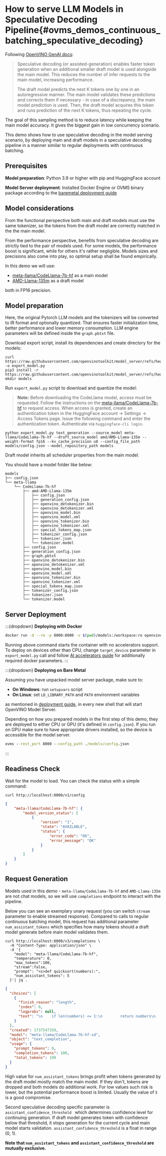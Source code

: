 # How to serve LLM Models in Speculative Decoding Pipeline{#ovms_demos_continuous_batching_speculative_decoding}

Following [OpenVINO GenAI docs](https://docs.openvino.ai/2025/learn-openvino/llm_inference_guide/genai-guide.html#efficient-text-generation-via-speculative-decoding):
> Speculative decoding (or assisted-generation) enables faster token generation when an additional smaller draft model is used alongside the main model. This reduces the number of infer requests to the main model, increasing performance.
> 
> The draft model predicts the next K tokens one by one in an autoregressive manner. The main model validates these predictions and corrects them if necessary - in case of a discrepancy, the main model prediction is used. Then, the draft model acquires this token and runs prediction of the next K tokens, thus repeating the cycle.

The goal of this sampling method is to reduce latency while keeping the main model accuracy. It gives the biggest gain in low concurrency scenario.

This demo shows how to use speculative decoding in the model serving scenario, by deploying main and draft models in a speculative decoding pipeline in a manner similar to regular deployments with continuous batching.

## Prerequisites

**Model preparation**: Python 3.9 or higher with pip and HuggingFace account

**Model Server deployment**: Installed Docker Engine or OVMS binary package according to the [baremetal deployment guide](../../docs/deploying_server_baremetal.md)

## Model considerations

From the functional perspective both main and draft models must use the same tokenizer, so the tokens from the draft model are correctly matched in the the main model.

From the performance perspective, benefits from speculative decoding are strictly tied to the pair of models used.
For some models, the performance boost is significant, while for others it's rather negligible. Models sizes and precisions also come into play, so optimal setup shall be found empirically.

In this demo we will use:
  - [meta-llama/CodeLlama-7b-hf](https://huggingface.co/meta-llama/CodeLlama-7b-hf) as a main model
  - [AMD-Llama-135m](https://huggingface.co/amd/AMD-Llama-135m) as a draft model

both in FP16 precision.

## Model preparation
Here, the original Pytorch LLM models and the tokenizers will be converted to IR format and optionally quantized.
That ensures faster initialization time, better performance and lower memory consumption.
LLM engine parameters will be defined inside the `graph.pbtxt` file.

Download export script, install its dependencies and create directory for the models:
```console
curl https://raw.githubusercontent.com/openvinotoolkit/model_server/refs/heads/releases/2025/0/demos/common/export_models/export_model.py -o export_model.py
pip3 install -r https://raw.githubusercontent.com/openvinotoolkit/model_server/refs/heads/releases/2025/0/demos/common/export_models/requirements.txt
mkdir models 
```

Run `export_model.py` script to download and quantize the model:

> **Note:** Before downloading the CodeLlama model, access must be requested. Follow the instructions on the [meta-llama/CodeLlama-7b-hf](https://huggingface.co/meta-llama/CodeLlama-7b-hf) to request access. When access is granted, create an authentication token in the HuggingFace account -> Settings -> Access Tokens page. Issue the following command and enter the authentication token. Authenticate via `huggingface-cli login`.

```console
python export_model.py text_generation --source_model meta-llama/CodeLlama-7b-hf --draft_source_model amd/AMD-Llama-135m --weight-format fp16 --kv_cache_precision u8 --config_file_path models/config.json --model_repository_path models
```

Draft model inherits all scheduler properties from the main model.

You should have a model folder like below:
```
models
├── config.json
└── meta-llama
    └── CodeLlama-7b-hf
        ├── amd-AMD-Llama-135m
        │   ├── config.json
        │   ├── generation_config.json
        │   ├── openvino_detokenizer.bin
        │   ├── openvino_detokenizer.xml
        │   ├── openvino_model.bin
        │   ├── openvino_model.xml
        │   ├── openvino_tokenizer.bin
        │   ├── openvino_tokenizer.xml
        │   ├── special_tokens_map.json
        │   ├── tokenizer_config.json
        │   ├── tokenizer.json
        │   └── tokenizer.model
        ├── config.json
        ├── generation_config.json
        ├── graph.pbtxt
        ├── openvino_detokenizer.bin
        ├── openvino_detokenizer.xml
        ├── openvino_model.bin
        ├── openvino_model.xml
        ├── openvino_tokenizer.bin
        ├── openvino_tokenizer.xml
        ├── special_tokens_map.json
        ├── tokenizer_config.json
        ├── tokenizer.json
        └── tokenizer.model

```

## Server Deployment

:::{dropdown} **Deploying with Docker**
```bash
docker run -d --rm -p 8000:8000 -v $(pwd)/models:/workspace:ro openvino/model_server:latest --rest_port 8000 --config_path /workspace/config.json
```

Running above command starts the container with no accelerators support. 
To deploy on devices other than CPU, change `target_device` parameter in `export_model.py` call and follow [AI accelerators guide](../../../docs/accelerators.md) for additionally required docker parameters.
:::

:::{dropdown} **Deploying on Bare Metal**

Assuming you have unpacked model server package, make sure to:

- **On Windows**: run `setupvars` script
- **On Linux**: set `LD_LIBRARY_PATH` and `PATH` environment variables

as mentioned in [deployment guide](../../docs/deploying_server_baremetal.md), in every new shell that will start OpenVINO Model Server.

Depending on how you prepared models in the first step of this demo, they are deployed to either CPU or GPU (it's defined in `config.json`). If you run on GPU make sure to have appropriate drivers installed, so the device is accessible for the model server.

```bat
ovms --rest_port 8000 --config_path ./models/config.json
```
:::

## Readiness Check

Wait for the model to load. You can check the status with a simple command:
```console
curl http://localhost:8000/v1/config
```
```json
{
    "meta-llama/CodeLlama-7b-hf": {
        "model_version_status": [
            {
                "version": "1",
                "state": "AVAILABLE",
                "status": {
                    "error_code": "OK",
                    "error_message": "OK"
                }
            }
        ]
    }
}
```

## Request Generation

Models used in this demo - `meta-llama/CodeLlama-7b-hf` and `AMD-Llama-135m` are not chat models, so we will use `completions` endpoint to interact with the pipeline.

Below you can see an exemplary unary request (you can switch `stream` parameter to enable streamed response). Compared to calls to regular continuous batching model, this request has additional parameter `num_assistant_tokens` which specifies how many tokens should a draft model generate before main model validates them. 


```console
curl http://localhost:8000/v3/completions \
  -H "Content-Type: application/json" \
  -d '{
    "model": "meta-llama/CodeLlama-7b-hf",
    "temperature": 0,
    "max_tokens":100,
    "stream":false,
    "prompt": "<s>def quicksort(numbers):",
    "num_assistant_tokens": 5
  }'| jq .
```
```json
{
  "choices": [
    {
      "finish_reason": "length",
      "index": 0,
      "logprobs": null,
      "text": "\n    if len(numbers) <= 1:\n        return numbers\n    else:\n        pivot = numbers[0]\n        lesser = [x for x in numbers[1:] if x <= pivot]\n        greater = [x for x in numbers[1:] if x > pivot]\n        return quicksort(lesser) + [pivot] + quicksort(greater)\n\n\ndef quicksort_recursive(numbers):\n    if"
    }
  ],
  "created": 1737547359,
  "model": "meta-llama/CodeLlama-7b-hf-sd",
  "object": "text_completion",
  "usage": {
    "prompt_tokens": 9,
    "completion_tokens": 100,
    "total_tokens": 109
  }
}

```

High value for `num_assistant_tokens` brings profit when tokens generated by the draft model mostly match the main model. If they don't, tokens are dropped and both models do additional work. For low values such risk is lower, but the potential performance boost is limited. Usually the value of `5` is a good compromise.

Second speculative decoding specific parameter is `assistant_confidence_threshold ` which determines confidence level for continuing generation. If draft model generates token with confidence below that threshold, it stops generation for the current cycle and main model starts validation. `assistant_confidence_threshold` is a float in range (0, 1).

**Note that `num_assistant_tokens` and `assistant_confidence_threshold` are mutually exclusive.**